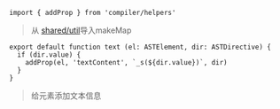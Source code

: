 ```
import { addProp } from 'compiler/helpers'
```
> 从 [shared/util](../../../shared/util.md)导入makeMap 

```
export default function text (el: ASTElement, dir: ASTDirective) {
  if (dir.value) {
    addProp(el, 'textContent', `_s(${dir.value})`, dir)
  }
}
```
> 给元素添加文本信息